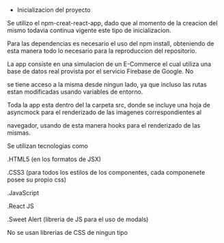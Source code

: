 ﻿- Inicializacion del proyecto

Se utilizo el npm-creat-react-app, dado que al momento de la creacion del mismo todavia continua vigente este tipo de inicializacion.

Para las dependencias es necesario el uso del npm install, obteniendo de esta manera todo lo necesario para la reproduccion del repositorio.

La app consiste en una simulacion de un E-Commerce el cual utiliza una base de datos real provista por el servicio Firebase de Google. No

se tiene acceso a la misma desde ningun lado, ya que incluso las rutas estan modificadas usando variables de entorno.

Toda la app esta dentro del la carpeta src, donde se incluye una hoja de asyncmock para el renderizado de las imagenes correspondientes al

navegador, usando de esta manera hooks para el renderizado de las mismas.

Se utilizan tecnologias como

.HTML5 (en los formatos de JSX)

.CSS3 (para todos los estilos de los componentes, cada componenete posee su propio css)

.JavaScript

.React JS

.Sweet Alert (libreria de JS para el uso de modals)

No se usan librerias de CSS de ningun tipo


